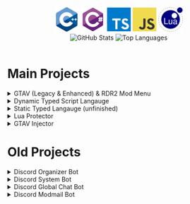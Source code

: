 <div align="center">
  <div>
    <img src="https://github.com/devicons/devicon/blob/master/icons/cplusplus/cplusplus-original.svg" width=55 height=55>
    <img src="https://github.com/devicons/devicon/blob/master/icons/csharp/csharp-original.svg" width=55 height=55>
    <img src="https://github.com/devicons/devicon/blob/master/icons/typescript/typescript-original.svg" width=55 height=55>
    <img src="https://github.com/devicons/devicon/blob/master/icons/javascript/javascript-original.svg" width=55 height=55>
    <img src="https://github.com/devicons/devicon/blob/master/icons/lua/lua-original.svg" width=55 height=55>
  <br>
  </div>
  <div>
    <img align="center" alt="GitHub Stats" src="https://github-readme-stats-navy-two-40.vercel.app/api?username=PlayboyPrime&theme=dark&show_icons=true&custom_title=Github%20Stats&hide_rank=true&include_all_commits=true&line_height=28" />
    <img align="center" alt="Top Languages" src="https://github-readme-stats-navy-two-40.vercel.app/api/top-langs?username=PlayboyPrime&theme=dark&show_icons=true&custom_title=Top%20Languages&layout=donut&line_height=28&exclude_repo=GTAV-Decompiled-Scripts" />
  </div>
</div>
<br>

# Main Projects

<details> 
  <summary>GTAV (Legacy & Enhanced) & RDR2 Mod Menu</summary>
  <ul>
    <li>Nebula (Previously called SuperBase)</li>
    <li>Mainly focused on GUI and backend. Does not have many features since it was first intended to be a public base</li>
  </ul>
  <img width="512" height="398" alt="image" src="https://github.com/user-attachments/assets/9d2065e7-d5c8-4ccd-8a43-64e37eb6c63b" />
</details>

<details> 
  <summary>Dynamic Typed Script Langauge</summary>
  <ul>
    <li>SigmaScript (ignore the name please)</li>
    <li>Completly written from scratch. I wrote the Lexer, Parser, Compiler, VM, everything except for ImGui</li>
    <li>Dynamic typed script language intended for embedding which I discontinued to make a static typed language instead</li>
    <li>
      <details> 
        <summary>Embedding Functions</summary>
        <ul>
          <li><img width="780" height="165" alt="image" src="https://github.com/user-attachments/assets/658b319c-c0c1-43b8-8c8d-93ddac9d6745" /></li>
          <li><img width="852" height="632" alt="image" src="https://github.com/user-attachments/assets/22358654-d7fc-4aeb-9f36-4cbbb323c226" /></li>
        </ul>
      </details>
    </li>
    <li>
      <details> 
        <summary>Code & Disassembly</summary>
        <ul>
          <li><img width="639" height="93" alt="image" src="https://github.com/user-attachments/assets/2d037a22-ccd2-40d3-bc7c-9d8fd0218e06" /></li>
          <li><img width="920" height="648" alt="image" src="https://github.com/user-attachments/assets/f1f9f2bd-cf94-40ea-a426-34885eb8cdc8" /></li>
        </ul>
      </details>
    </li>
    <li>
      <details> 
        <summary>Experimental JIT Compiler</summary>
        <li>In case you dont know: JIT Compiler directly compiles to machine code instead of using a VM</li>
        <li>Code here was: return 123.f</li>
        <ul>
          <li><img width="417" height="537" alt="image" src="https://github.com/user-attachments/assets/bf56d658-95af-448e-b5be-f3c94adf9961" /></li>
        </ul>
      </details>
    </li>
  </ul>
</details>

<details> 
  <summary>Static Typed Langauge (unfinished)</summary>
  <ul>
    <li>NebulaScript</li>
    <li>Also completly written from scratch like SigmaScript</li>
    <li>Its still unfinished. Currenly it can compile variables and expressions</li>
    <li>It is mainly intended to be embedded</li>
    <li>This is the concept I wrote for it:</li>

- Break out of nested loops:
```cpp
while LoopName (true) {
	while (true) {
		break LoopName; // Break out of labeled loop
	}

	break; // Break out of current loop - Never reached in this example
}
```

- Default arguments for functions at any position:
```cpp
int example(int a, int b = 2, int c) {
	return a + b + c;
}

int example(1, , 3); // Second argument defaults to 2
```

- Multiple variables for if statements:
```cpp
if (int a, int b; func(&a, &b)) {
	...
}
```

- Functions with multiple return values (like lua & Python):
```cpp
int, int func() {
	return 1, 2;
}

int a, int b = func();
```

- New Loops:
```c
// while (true) style
loop {
	...
}

// do while style
loop {
	...
}
while (...)
```

- Only struct (no class) and inline private support:
```cpp
struct Example {
	int a;
	private int b;
private:
	int c;
public:
	int d;
};
```

- getter and setter:
```cpp
struct Example {
private:
	int a;
	public getter int a() {
		return a;
	};

public:
	int b;
	setter int b(int value) {
		b = value;
		return b;
	};
};
```

- goto, labels and inline assembly:
```cpp
s8 num = 0;

check_num:
if (num > 10)
	goto num_more_than_10;

asm {
	movi8 num, 10 // or implicit with movi num, 10
	jmp check_num
}

num_more_than_10:
...
```

### More:
- C++ like syntax
- Mainly focused on embedding
- Easily allow embedders to add variables and C++ functions that can be used and called from NebulaScript
- Pointer support
- Multithreading support
- JIT & VM Compilation
- Easy to understand compiler errors
  </ul>
</details>

<details> 
  <summary>Lua Protector</summary>
  <li>Made in only 5 hours</li>
  <li>Compiles lua files to luac and adds protections like:</li>
  <ul>
    <li>obfuscation: Obfuscates the script with stuff like string encoder, vm, compressor, function inliner, control flow obfuscation and more</li>
    <li>unluac crasher: Crashes unluac when attempting to unluac a protected script</li>
    <li>unluac time waster: Makes unluac take alot of time (~40min) just to crash at the end</li>
    <li>asm hider: Hides the assembly when attempting to disassemble the script (only shows the first few instructions)</li>
    <li>junk instructions: Adds junk instructions which do nothing but waste time when inspecting</li>
    <li><img width="750" height="246" alt="image" src="https://github.com/user-attachments/assets/e213960d-b5e2-46fa-9fdf-5316d2a72fab" /></li>
  </ul>
</details>

<details> 
  <summary>GTAV Injector</summary>
  <li>Legacy & Enhanced. Rockstar Launcher, Epic Games & Steam</li>
  <li>Repo: https://github.com/PlayboyPrime/GTAV-Injector</li>
  <ul>
    <li><img width="734" height="271" alt="image" src="https://github.com/user-attachments/assets/80538650-d839-4978-aaf8-77923f2f0a87" /></li>
  </ul>
</details>


# Old Projects

<details> 
  <summary>Discord Organizer Bot</summary>
  <li>Discord bot for selling custom discord bots with hosting time</li>
  <li>Fully automatic except for creating bot accounts because its against discord tos</li>
</details>

<details> 
  <summary>Discord System Bot</summary>
  <li>Customizable discord bot with many functions like:</li>
  <ul>
    <li>Admin Commands (Ban, Clear, Mute, Warn)</li>
    <li>Fun Commands (Meme, Mock)</li>
    <li>Utility Commands (Avatar, Calculate, Diff, Random, ServerInfo, Translate, UserInfo)</li>
    <li>Setup Commands (Setup systems listed below)</li>
    <li>Apply System (Forms)</li>
    <li>Join to Create System</li>
    <li>Welcomer & Leaver System</li>
    <li>Reaction Role System</li>
    <li>Roster System</li>
    <li>Guild Stats System</li>
    <li>Ticket System</li>
    <li>YouTube, Twitch & Twitter Notifier Systems</li>
    <li>Giveaway System</li>
  </ul>
</details>

<details> 
  <summary>Discord Global Chat Bot</summary>
  <li>Advanced global chat bot with many features like:</li>
  <ul>
    <li>Global Chat: Users can send text, images, stickers and emojis in a global channel which is then sent into every global channel of every guild. Text is checked for profanity which is then replaced with asterisk and Images, stickers and emojis are checked for nsfw which blocks the message</li>
    <li>Anti Spam: When a user sends too many messages in a short time or sends a guild invite it is blocked. If users in a guild send too many messages in a short time it was automatically reported</li>
    <li>Verify System: Users have to solve a captcha when sending a global message for the first time</li>
    <li>Reply System: Users could reply to other global messages which showed the replied to message in the global message</li>
    <li>Admin System: Admins can create giveaways (giveaway coins and profile customizations) and can see where global messages were sent from and can delete them in every global channel and can ban users from sending global messages</li>
    <li>Repot System: Users can report global messages with a modal to input a reason. The report is then sent into a channel where admins can take actions like Ignore, Delete and Ban</li>
    <li>Coin & Level System: Users get xp and coins by sending global messages</li>
    <li>Shop & Profile: All users have a profile which shows the user coins, level, xp, customizations and inventory. Customizations can be bought from the shop with coins</li>
    <ul>
      <li><img width="537" height="390" alt="image" src="https://github.com/user-attachments/assets/1c6a0730-5a36-459c-a5e4-e22c47ce2c82" /></li>
      <li><img width="467" height="402" alt="image" src="https://github.com/user-attachments/assets/a1552321-0acb-4851-a35d-3e5837d5511e" /></li>
    </ul>
  </ul>
</details>

<details> 
  <summary>Discord Modmail Bot</summary>
  <li>Simple modmail bot with good design and translations</li>
</details>
